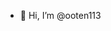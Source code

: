 - 👋 Hi, I’m @ooten113

<!---
ooten113/ooten113 is a ✨ special ✨ repository because its `README.md` (this file) appears on your GitHub profile.
You can click the Preview link to take a look at your changes.
--->
